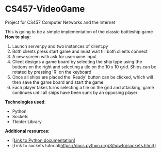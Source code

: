 # CS457-VideoGame
Project for CS457 Computer Networks and the Internet

This is going to be a simple implementation of the classic battleship game
**How to play:**
1. Launch server.py and two instances of client.py
2. Both clients press start game and must wait till both clients connect
3. A new screen with ask for username input
4. Client designs a game board by selecting the ship type using the buttons on the right and selecting a tile on the 10 x 10 grid. Ships can be rotated by pressing 'R' on the keyboard
5. Once all ships are placed the 'Ready' button can be clicked, which will then save the game board and start the game
6. Each player takes turns selecting a tile on the grid and attacking, game continues until all ships have been sunk by an opposing player

**Technologies used:**
* Python
* Sockets
* Tkinter Library

**Additional resources:**
* [[Link to Python documentation](https://docs.python.org/3/library/tk.html)]
* [Link to sockets tutorial(https://docs.python.org/3/howto/sockets.html)]
